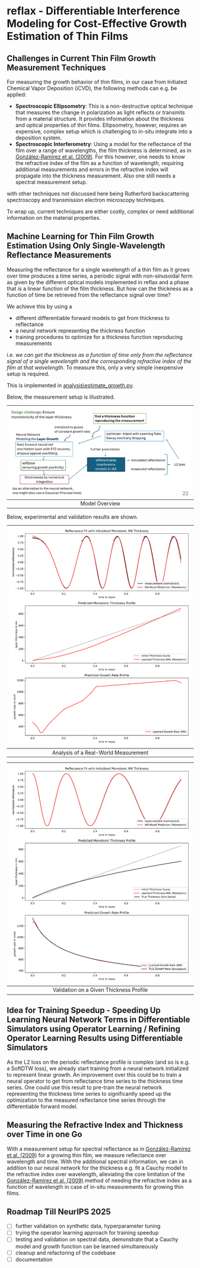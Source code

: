 # reflax - Differentiable Interference Modeling for Cost-Effective Growth Estimation of Thin Films

## Challenges in Current Thin Film Growth Measurement Techniques

For measuring the growth behavior of thin films, in our case from Initiated Chemical Vapor Deposition (iCVD), the following methods can e.g. be applied:

- **Spectroscopic Ellipsometry**: This is a non-destructive optical technique that measures the change in polarization as light reflects or transmits from a material structure. It provides information about the thickness and optical properties of thin films. Ellipsometry, however, requires an expensive, complex setup which is challenging to in-situ integrate into a deposition system.
- **Spectroscopic Interferometry**: Using a model for the reflectance of the film over a range of wavelengths, the film thickness is determined, as in [González-Ramírez et al. (2009)](https://doi.org/10.1155/2009/594175). For this however, one needs to know the refractive index of the film as a function of wavelength, requiring additional measurements and errors in the refractive index will propagate into the thickness measurement. Also one still needs a spectral measurement setup.

with other techniques not discussed here being Rutherford backscattering spectroscopy and transmission electron microscopy techniques.

To wrap up, current techniques are either costly, complex or need additional information on the material properties.

## Machine Learning for Thin Film Growth Estimation Using Only Single-Wavelength Reflectance Measurements

Measuring the reflectance for a single wavelength of a thin film as it grows over time produces a time series, a periodic signal with non-sinusoidal form as given by the different optical models implemented in reflax and a phase that is a linear function of the film thickness. But how can the thickness as a function of time be retrieved from the reflectance signal over time?

We achieve this by using a

- different differentiable forward models to get from thickness to reflectance
- a neural network representing the thickness function
- training procedures to optimize for a thickness function reproducing measurements

i.e. *we can get the thickness as a function of time only from the reflectance signal of a single wavelength and the corresponding refractive index of the film at that wavelength*. To measure this, only a very simple inexpensive setup is required.

This is implemented in [analysis\estimate_growth.py](analysis\estimate_growth.py).

Below, the measurement setup is illustrated.

| ![Model Overview](model.png) |
|:----------------------------:|
| Model Overview               |

Below, experimental and validation results are shown.

| ![Analysis of Real-World Measurement](analysis.svg) |
|:---------------------------------------------------:|
| Analysis of a Real-World Measurement                |

| ![Validation on a Given Thickness Profile](validation.svg) |
|:----------------------------------------------------------:|
| Validation on a Given Thickness Profile                    |

## Idea for Training Speedup - Speeding Up Learning Neural Network Terms in Differentiable Simulators using Operator Learning / Refining Operator Learning Results using Differentiable Simulators

As the L2 loss on the periodic reflectance profile is complex (and so is e.g. a SoftDTW loss), we already start training from a neural network initialized to represent linear growth. An improvement over this could be to train a neural operator to get from reflectance time series to the thickness time series. One could use this result to pre-train the neural network representing the thickness time series to significantly speed up the optimization to the measured reflectance time series through the differentiable forward model.

## Measuring the Refractive Index and Thickness over Time in one Go

With a measurement setup for spectral reflectance as in [González-Ramírez et al. (2009)](https://doi.org/10.1155/2009/594175) for a growing thin film, we measure reflectance over wavelength and time. With the additional spectral information, we can in addition to our neural network for the thickness e.g. fit a Cauchy model to the refractive index over wavelength, alleviating the core limitation of the [González-Ramírez et al. (2009)](https://doi.org/10.1155/2009/594175) method of needing the refractive index as a function of wavelength in case of in-situ measurements for growing thin films.

## Roadmap Till NeurIPS 2025

- [ ] further validation on synthetic data, hyperparameter tuning
- [ ] trying the operator learning approach for training speedup
- [ ] testing and validation on spectral data, demonstrate that a Cauchy model and growth function can be learned simultaneously
- [ ] cleanup and refactoring of the codebase
- [ ] documentation